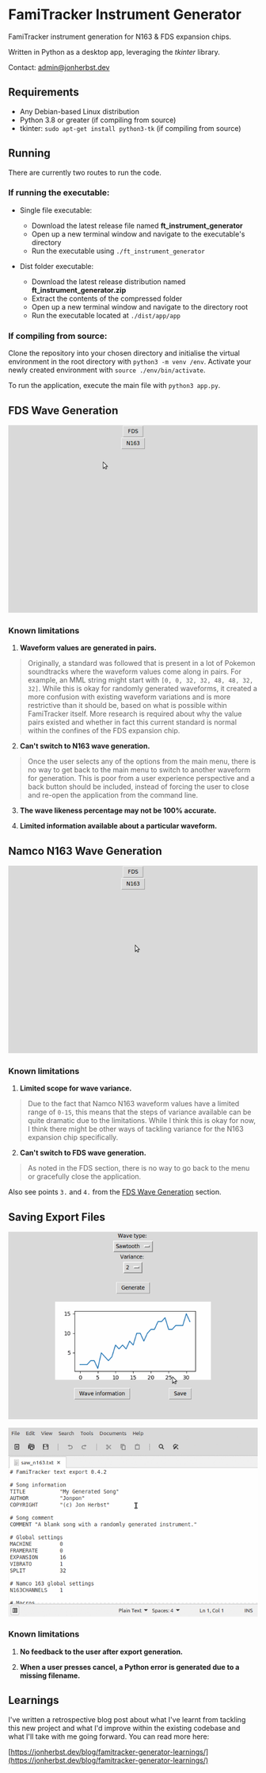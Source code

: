 # FamiTracker Instrument Generator

FamiTracker instrument generation for N163 &amp; FDS expansion chips.

Written in Python as a desktop app, leveraging the *tkinter* library.

Contact: [admin@jonherbst.dev](mailto:admin@jonherbst.dev)

## Requirements

- Any Debian-based Linux distribution  
- Python 3.8 or greater (if compiling from source)
- tkinter: `sudo apt-get install python3-tk` (if compiling from source)

## Running

There are currently two routes to run the code.

### If running the executable:

- Single file executable:
    - Download the latest release file named **ft_instrument_generator**
    - Open up a new terminal window and navigate to the executable's directory
    - Run the executable using `./ft_instrument_generator`

- Dist folder executable:
    - Download the latest release distribution named **ft_instrument_generator.zip**
    - Extract the contents of the compressed folder
    - Open up a new terminal window and navigate to the directory root
    - Run the executable located at `./dist/app/app`

### If compiling from source:

Clone the repository into your chosen directory and initialise the virtual environment in the root directory with `python3 -m venv /env`. Activate your newly created environment with `source ./env/bin/activate`.

To run the application, execute the main file with `python3 app.py`.

## FDS Wave Generation

![FDS wave generation preview](/gifs/fds_wave.gif)

### Known limitations

1. **Waveform values are generated in pairs.**
> Originally, a standard was followed that is present in a lot of Pokemon soundtracks where the waveform values come along in pairs. For example, an MML string might start with `[0, 0, 32, 32, 48, 48, 32, 32]`. While this is okay for randomly generated waveforms, it created a more confusion with existing waveform variations and is more restrictive than it should be, based on what is possible within FamiTracker itself. More research is required about why the value pairs existed and whether in fact this current standard is normal within the confines of the FDS expansion chip.

2. **Can't switch to N163 wave generation.**
> Once the user selects any of the options from the main menu, there is no way to get back to the main menu to switch to another waveform for generation. This is poor from a user experience perspective and a back button should be included, instead of forcing the user to close and re-open the application from the command line.

3. **The wave likeness percentage may not be 100% accurate.**
>

4. **Limited information available about a particular waveform.**
>

## Namco N163 Wave Generation

![N163 wave generation preview](/gifs/n163_wave.gif)

### Known limitations

1. **Limited scope for wave variance.**
> Due to the fact that Namco N163 waveform values have a limited range of `0-15`, this means that the steps of variance available can be quite dramatic due to the limitations. While I think this is okay for now, I think there might be other ways of tackling variance for the N163 expansion chip specifically.

2. **Can't switch to FDS wave generation.**
> As noted in the FDS section, there is no way to go back to the menu or gracefully close the application.

Also see points `3.` and `4.` from the [FDS Wave Generation](#FDS-wave-generation) section.

## Saving Export Files

![Saving FamiTracker export preview](/gifs/save_file.gif)

![Viewing produced export](/gifs/file_details.gif)

### Known limitations

1. **No feedback to the user after export generation.**
>

2. **When a user presses cancel, a Python error is generated due to a missing filename.**
>

## Learnings

I've written a retrospective blog post about what I've learnt from tackling this new project and what I'd improve within the existing codebase and what I'll take with me going forward. You can read more here:

[https://jonherbst.dev/blog/famitracker-generator-learnings/](https://jonherbst.dev/blog/famitracker-generator-learnings/)